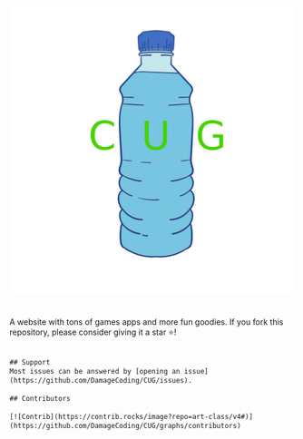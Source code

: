 <div align="center">
  <img src="CUG.png" />
  <h1></h1>
</div>
A website with tons of games apps and more fun goodies. If you fork this repository, please consider giving it a star ⭐!

````

## Support
Most issues can be answered by [opening an issue](https://github.com/DamageCoding/CUG/issues).

## Contributors

[![Contrib](https://contrib.rocks/image?repo=art-class/v4#)](https://github.com/DamageCoding/CUG/graphs/contributors)
